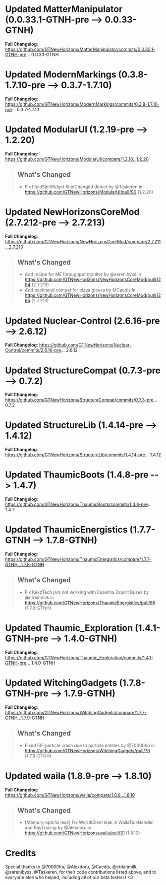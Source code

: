 # Updated MatterManipulator (0.0.33.1-GTNH-pre -->  0.0.33-GTNH)
**Full Changelog**: https://github.com/GTNewHorizons/MatterManipulator/commits/0.0.33.1-GTNH-pre... 0.0.33-GTNH

# Updated ModernMarkings (0.3.8-1.7.10-pre -->  0.3.7-1.7.10)
**Full Changelog**: https://github.com/GTNewHorizons/ModernMarkings/commits/0.3.8-1.7.10-pre... 0.3.7-1.7.10

# Updated ModularUI (1.2.19-pre -->  1.2.20)
**Full Changelog**: https://github.com/GTNewHorizons/ModularUI/compare/1.2.18...1.2.20
>## What's Changed
> * Fix FluidSlotWidget fluidChanged detect by @Taskeren in https://github.com/GTNewHorizons/ModularUI/pull/90 (1.2.20)
>

# Updated NewHorizonsCoreMod (2.7.212-pre -->  2.7.213)
**Full Changelog**: https://github.com/GTNewHorizons/NewHorizonsCoreMod/compare/2.7.211...2.7.213
>## What's Changed
> * Add recipe for ME throughput monitor by @serenibyss in https://github.com/GTNewHorizons/NewHorizonsCoreMod/pull/1294 (2.7.213)
> * Add backhand compat for pizza gloves by @Caedis in https://github.com/GTNewHorizons/NewHorizonsCoreMod/pull/1295 (2.7.213)
>

# Updated Nuclear-Control (2.6.16-pre -->  2.6.12)
**Full Changelog**: https://github.com/GTNewHorizons/Nuclear-Control/commits/2.6.16-pre... 2.6.12

# Updated StructureCompat (0.7.3-pre -->  0.7.2)
**Full Changelog**: https://github.com/GTNewHorizons/StructureCompat/commits/0.7.3-pre... 0.7.2

# Updated StructureLib (1.4.14-pre -->  1.4.12)
**Full Changelog**: https://github.com/GTNewHorizons/StructureLib/commits/1.4.14-pre... 1.4.12

# Updated ThaumicBoots (1.4.8-pre -->  1.4.7)
**Full Changelog**: https://github.com/GTNewHorizons/ThaumicBoots/commits/1.4.8-pre... 1.4.7

# Updated ThaumicEnergistics (1.7.7-GTNH -->  1.7.8-GTNH)
**Full Changelog**: https://github.com/GTNewHorizons/ThaumicEnergistics/compare/1.7.7-GTNH...1.7.8-GTNH
>## What's Changed
> * Fix KekzTech jars not working with Essentia Export Buses by @ctrlaltmilk in https://github.com/GTNewHorizons/ThaumicEnergistics/pull/85 (1.7.8-GTNH)
>

# Updated Thaumic_Exploration (1.4.1-GTNH-pre -->  1.4.0-GTNH)
**Full Changelog**: https://github.com/GTNewHorizons/Thaumic_Exploration/commits/1.4.1-GTNH-pre... 1.4.0-GTNH

# Updated WitchingGadgets (1.7.8-GTNH-pre -->  1.7.9-GTNH)
**Full Changelog**: https://github.com/GTNewHorizons/WitchingGadgets/compare/1.7.7-GTNH...1.7.9-GTNH
>## What's Changed
> * Fixed IBF particle crash due to particle entities by @70000hp in https://github.com/GTNewHorizons/WitchingGadgets/pull/76 (1.7.9-GTNH)
>

# Updated waila (1.8.9-pre -->  1.8.10)
**Full Changelog**: https://github.com/GTNewHorizons/waila/compare/1.8.8...1.8.10
>## What's Changed
> * [Memory-opti:fix leak] Fix WorldClient leak in WailaTickHandler and RayTracing by @Alexdoru in https://github.com/GTNewHorizons/waila/pull/31 (1.8.10)
>

# Credits
Special thanks to @70000hp, @Alexdoru, @Caedis, @ctrlaltmilk, @serenibyss, @Taskeren, for their code contributions listed above, and to everyone else who helped, including all of our beta testers! <3